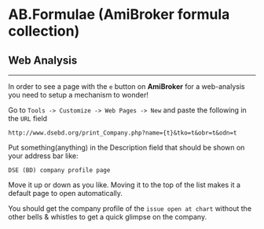 AB.Formulae (**AmiBroker formula collection**)
==============================================
## Web Analysis
---------------
In order to see a page with the `e` button on **AmiBroker** for a web-analysis you need to setup a mechanism to wonder!

Go to `Tools -> Customize -> Web Pages -> New` and paste the following in the `URL` field
```
http://www.dsebd.org/print_Company.php?name={t}&tko=t&obr=t&odn=t
```
Put something(anything) in the Description field that should be shown on your address bar like:  
```
DSE (BD) company profile page
```
Move it up or down as you like. Moving it to the top of the list makes it a default page to open automatically.

You should get the company profile of the `issue open at chart` without the other bells & whistles to get a quick glimpse on the company.
